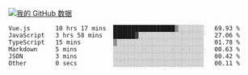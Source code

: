 [![我的 GitHub 数据](https://github-readme-stats.vercel.app/api?username=unbrain&?theme=dark)]()

<!--START_SECTION:waka-->

```text
Vue.js       10 hrs 17 mins  █████████████████▒░░░░░░░   69.93 %
JavaScript   3 hrs 58 mins   ██████▓░░░░░░░░░░░░░░░░░░   27.06 %
TypeScript   15 mins         ▒░░░░░░░░░░░░░░░░░░░░░░░░   01.78 %
Markdown     5 mins          ░░░░░░░░░░░░░░░░░░░░░░░░░   00.63 %
JSON         3 mins          ░░░░░░░░░░░░░░░░░░░░░░░░░   00.42 %
Other        0 secs          ░░░░░░░░░░░░░░░░░░░░░░░░░   00.11 %
```

<!--END_SECTION:waka-->
